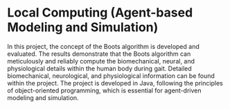 # Local Computing (Agent-based Modeling and Simulation)

In this project, the concept of the Boots algorithm is developed and evaluated. The results demonstrate that the Boots algorithm can meticulously and reliably compute the biomechanical, neural, and physiological details within the human body during gait. Detailed biomechanical, neurological, and physiological information can be found within the project. The project is developed in Java, following the principles of object-oriented programming, which is essential for agent-driven modeling and simulation.
